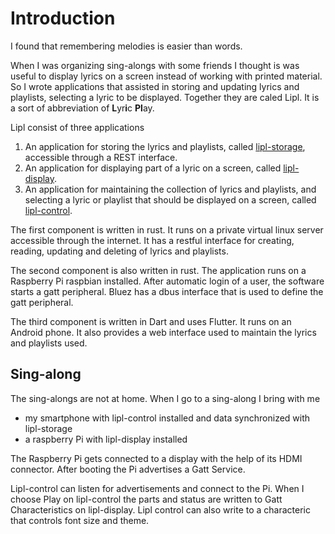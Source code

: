 # Introduction

I found that remembering melodies is easier than words.

When I was organizing sing-alongs with some friends I thought is was useful to display lyrics on a screen instead of working with printed material. So I wrote applications that assisted in storing and updating lyrics and playlists, selecting a lyric to be displayed. Together they are caled Lipl. It is a sort of abbreviation of **L**yr**i**c **Pl**ay.

Lipl consist of three applications

1. An application for storing the lyrics and playlists, called [lipl-storage](./lipl-storage.md), accessible through a REST interface.
2. An application for displaying part of a lyric on a screen, called [lipl-display](./lipl-display.md).
3. An application for maintaining the collection of lyrics and playlists, and selecting a lyric or playlist that should be displayed on a screen, called [lipl-control](./lipl-control.md).

The first component is written in rust. It runs on a private virtual linux server accessible through the internet. It has a restful interface for creating, reading, updating and deleting of lyrics and playlists.

The second component is also written in rust. The application runs on a Raspberry Pi raspbian installed.
After automatic login of a user, the software starts a gatt peripheral. Bluez has a dbus interface that is used to define the gatt peripheral.

The third component is written in Dart and uses Flutter. It runs on an Android phone. It also provides a web interface used to maintain the lyrics and playlists used.

## Sing-along

The sing-alongs are not at home. When I go to a sing-along I bring with me
- my smartphone with lipl-control installed and data synchronized with lipl-storage
- a raspberry Pi with lipl-display installed

The Raspberry Pi gets connected to a display with the help of its HDMI connector. After booting the Pi advertises a Gatt Service.

Lipl-control can listen for advertisements and connect to the Pi. When I choose Play on lipl-control the parts and status are written to Gatt Characteristics on lipl-display. Lipl control can also write to a characteric that controls font size and theme.